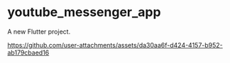 # youtube_messenger_app

A new Flutter project.

https://github.com/user-attachments/assets/da30aa6f-d424-4157-b952-ab179cbaed16
